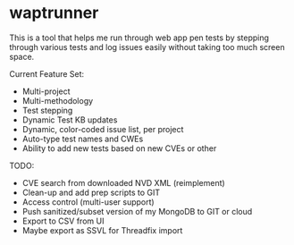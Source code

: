 # waptrunner

This is a tool that helps me run through web app pen tests by stepping through various tests and log issues easily without taking too much screen space. 

Current Feature Set:
* Multi-project
* Multi-methodology
* Test stepping
* Dynamic Test KB updates
* Dynamic, color-coded issue list, per project
* Auto-type test names and CWEs 
* Ability to add new tests based on new CVEs or other

TODO:
* CVE search from downloaded NVD XML (reimplement)
* Clean-up and add prep scripts to GIT
* Access control (multi-user support)
* Push sanitized/subset version of my MongoDB to GIT or cloud
* Export to CSV from UI
* Maybe export as SSVL for Threadfix import
